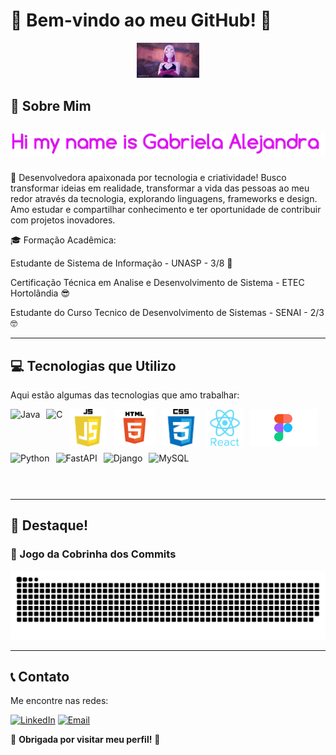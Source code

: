 # 🌸 Bem-vindo ao meu GitHub! 🌸

<div align="center">
  <!-- Imagem de boas-vindas -->
  <img src="assets/readme.gif" alt="Welcome Image" width="100vh" />
</div>

## 🚀 Sobre Mim

<div align="center">
  <!-- Animação do seu nome -->
  <h2>
    <span style="font-family: 'Courier New', monospace; font-size: 1.5em; color: #FF69B4;">
    <div align="center">
        <img src="assets/name.gif" alt="Typing Animation" />
    </div>
     
  </h2>
</div>

   🚀 Desenvolvedora apaixonada por tecnologia e criatividade! Busco transformar ideias em realidade, transformar a vida das pessoas ao meu redor através da tecnologia, explorando linguagens, frameworks e           design. Amo estudar e compartilhar conhecimento e ter oportunidade de contribuir com projetos inovadores.



  🎓 Formação Acadêmica: 

  Estudante de Sistema de Informação - UNASP - 3/8 🤩

  Certificação Técnica em Analise e Desenvolvimento de Sistema - ETEC Hortolândia 😎

  Estudante do Curso Tecnico de Desenvolvimento de Sistemas - SENAI - 2/3 🤓

---

## 💻 Tecnologias que Utilizo
Aqui estão algumas das tecnologias que amo trabalhar:

<div style="display: flex; flex-wrap: wrap; gap: 10px; align-items: center;">
  <img src="https://img.shields.io/badge/-Java-%23FF9999" alt="Java" height="60px" />
  <img src="https://img.shields.io/badge/-C-%23FF99CC" alt="C" height="60px" />
  <img src="assets/js.webp" alt="JavaScript" height="60px" />
  <img src="assets/html.png" alt="HTML" height="60px" />
  <img src="assets/css.png" alt="CSS" height="60px" />
  <img src="assets/react.png" alt="React" height="60px" />
  <img src="assets/figma.png" alt="Figma" height="60px" />
  <img src="https://img.shields.io/badge/-Python-%23FFC0CB" alt="Python" height="60px" />
  <img src="https://img.shields.io/badge/-FastAPI-%23FF66CC" alt="FastAPI" height="60px" />
  <img src="https://img.shields.io/badge/-Django-%23FF99CC" alt="Django" height="60px" />
  <img src="https://img.shields.io/badge/-MySQL-%23FFB6C1" alt="MySQL" height="60px" />
</div>

---

## 🌟 Destaque!
### 🐍 Jogo da Cobrinha dos Commits  


<picture>
  <source media="(prefers-color-scheme: dark)" srcset="dist/github-snake-dark.svg" />
  <source media="(prefers-color-scheme: light)" srcset="dist/github-snake.svg" />
  <img alt="Snake animation" src="dist/github-snake.svg" />
</picture>

---

## 📞 Contato
Me encontre nas redes:  

[![LinkedIn](https://img.shields.io/badge/-LinkedIn-%23FFC0CB)](https://www.linkedin.com/in/gabriela-alejandra-278b39355)      [![Email](https://img.shields.io/badge/-Email-%23FF99CC)](mailto:gabrielasantos70707@gmail.com)





🌸 **Obrigada por visitar meu perfil!** 🌸
